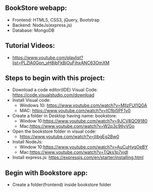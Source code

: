 ## BookStore webapp:
- Frontend: HTML5, CSS3, jQuery, Bootstrap
- Backend: NodeJs(express.js)
- Database: MongoDB

## Tutorial Videos:
- https://www.youtube.com/playlist?list=PLZlA0Gpn_vH8jbFkBjOuFjhxANC63OmXM


## Steps to begin with this project:
- Download a code editor(IDE) Visual Code: https://code.visualstudio.com/download
- Install Visual code: 
   - Windows 10: https://www.youtube.com/watch?v=MlIzFUI1QGA 
   - MAC: https://www.youtube.com/watch?v=tCfbi5PF1y0
- Create a folder in Desktop having name: bookstore:
   - Window 10:https://www.youtube.com/watch?v=9JCV8QO9180
   - Mac:https://www.youtube.com/watch?v=W2p3c96yVGo
- Open the bookstore folder in visual code:
   - https://www.youtube.com/watch?v=iIibgEg2Bw0
- Install NodeJs: 
   - Window 10:https://www.youtube.com/watch?v=AuCuHvgOeBY
   - Mac:https://www.youtube.com/watch?v=TQks1p7xjdI
- Install express.js: https://expressjs.com/en/starter/installing.html


## Begin with Bookstore app:
- Create a folder(frontend) inside bookstore folder


   
